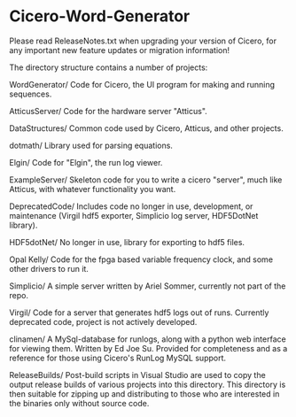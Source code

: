 # Cicero-Word-Generator

Please read ReleaseNotes.txt when upgrading your version of Cicero, for any important new feature updates or migration information!

The directory structure contains a number of projects:

WordGenerator/
   Code for Cicero, the UI program for making and running sequences.

AtticusServer/
   Code for the hardware server "Atticus".

DataStructures/
   Common code used by Cicero, Atticus, and other projects.

dotmath/
   Library used for parsing equations.

Elgin/
   Code for "Elgin", the run log viewer.

ExampleServer/
   Skeleton code for you to write a cicero "server", much like Atticus, with whatever functionality you want.

DeprecatedCode/
   Includes code no longer in use, development, or maintenance (Virgil hdf5 exporter, Simplicio log server, HDF5DotNet library).

HDF5dotNet/
   No longer in use, library for exporting to hdf5 files.

Opal Kelly/
   Code for the fpga based variable frequency clock, and some other drivers to run it.

Simplicio/
   A simple server written by Ariel Sommer, currently not part of the repo.

Virgil/
   Code for a server that generates hdf5 logs out of runs. Currently deprecated code, project is not actively developed.

clinamen/
   A MySql-database for runlogs, along with a python web interface for viewing them. Written by Ed Joe Su. Provided for completeness and as a reference for those using Cicero's RunLog MySQL support.

 ReleaseBuilds/
	Post-build scripts in Visual Studio are used to copy the output release builds of various projects into this directory. This directory is then suitable for zipping up and distributing to those who are interested in the binaries only without source code.
